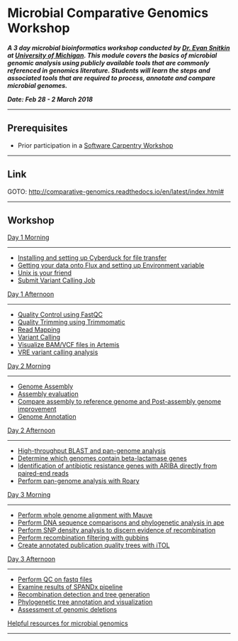 Microbial Comparative Genomics Workshop
=======================================

***A 3 day microbial bioinformatics workshop conducted by [Dr. Evan Snitkin](http://thesnitkinlab.com/index.php) at [University of Michigan](https://www.umich.edu/). This module covers the basics of microbial genomic analysis using publicly available tools that are commonly referenced in genomics literature. Students will learn the steps and associated tools that are required to process, annotate and compare microbial genomes.***

***Date: Feb 28 - 2 March 2018***
***
<!---
Link to Software Carpentry Etherpad:
http://pad.software-carpentry.org/micro612_bacterial_genomics_workshop
-->

Prerequisites
-------------

- Prior participation in a [Software Carpentry Workshop](https://umswc.github.io/2018-02-26-UMich/)
***
<!---
- [Micro612 pre-course hw](https://github.com/alipirani88/Comparative_Genomics/blob/master/Micro612_pre-course_hw/Micro612_w18_pre-course_hw.pdf): A pre-course homework will help setting up Micro612 flux directories and bash profile.
-->

Link
----

GOTO: http://comparative-genomics.readthedocs.io/en/latest/index.html#
***

Workshop
--------

[Day 1 Morning](https://github.com/alipirani88/Comparative_Genomics/blob/master/day1_morning/README.md)
***
- [Installing and setting up Cyberduck for file transfer](https://github.com/alipirani88/Comparative_Genomics/blob/master/day1_morning/README.md#installing-and-setting-up-cyberduck-for-file-transfer)
- [Getting your data onto Flux and setting up Environment variable](https://github.com/alipirani88/Comparative_Genomics/blob/master/day1_morning/README.md#getting-your-data-onto-glux-and-setting-up-environment-variable)
- [Unix is your friend](https://github.com/alipirani88/Comparative_Genomics/blob/master/day1_morning/README.md#unix-is-your-friend)
- [Submit Variant Calling Job](https://github.com/alipirani88/Comparative_Genomics/blob/master/day1_morning/README.md#submit-variant-calling-job)

[Day 1 Afternoon](https://github.com/alipirani88/Comparative_Genomics/blob/master/day1_afternoon/README.md#day-1-afternoon)
***
- [Quality Control using FastQC](https://github.com/alipirani88/Comparative_Genomics/blob/master/day1_afternoon/README.md#quality-control-using-fastqc)
- [Quality Trimming using Trimmomatic](https://github.com/alipirani88/Comparative_Genomics/blob/master/day1_afternoon/README.md#quality-trimming-using-trimmomatic)
- [Read Mapping](https://github.com/alipirani88/Comparative_Genomics/blob/master/day1_afternoon/README.md#read-mapping)
- [Variant Calling](https://github.com/alipirani88/Comparative_Genomics/blob/master/day1_afternoon/README.md#variant-calling-and-filteration)
- [Visualize BAM/VCF files in Artemis](https://github.com/alipirani88/Comparative_Genomics/blob/master/day1_afternoon/README.md#visualize-bam-and-vcf-files-in-artemis)
- [VRE variant calling analysis](https://github.com/alipirani88/Comparative_Genomics/blob/master/day1_afternoon/README.md#vre-variant-calling-analysis)

[Day 2 Morning](https://github.com/alipirani88/Comparative_Genomics/blob/master/day2_morning/README.md#day-2-morning)
***
- [Genome Assembly](https://github.com/alipirani88/Comparative_Genomics/blob/master/day2_morning/README.md#genome-assembly)
- [Assembly evaluation](https://github.com/alipirani88/Comparative_Genomics/blob/master/day2_morning/README.md#assembly-evaluation-using-quast)
- [Compare assembly to reference genome and Post-assembly genome improvement](https://github.com/alipirani88/Comparative_Genomics/blob/master/day2_morning/README.md#compare-assembly-to-reference-genome-and-post-assembly-genome-improvement)
- [Genome Annotation](https://github.com/alipirani88/Comparative_Genomics/blob/master/day2_morning/README.md#genome-annotation)
<!-- 
- [Map reads to the final ordered assembly](https://github.com/alipirani88/Comparative_Genomics/blob/master/day2_morning/README.md#map-reads-to-the-final-ordered-assembly)
-->

[Day 2 Afternoon](https://github.com/alipirani88/Comparative_Genomics/blob/master/day2_afternoon/README.md#day-2-afternoon)
***
- [High-throughput BLAST and pan-genome analysis](https://github.com/alipirani88/Comparative_Genomics/blob/master/day2_afternoon/README.md#high-throughput-blast-and-pan-genome-analysis)
- [Determine which genomes contain beta-lactamase genes](https://github.com/alipirani88/Comparative_Genomics/blob/master/day2_afternoon/README.md#determine-which-genomes-contain-beta-lactamase-genes)
- [Identification of antibiotic resistance genes with ARIBA directly from paired-end reads](https://github.com/alipirani88/Comparative_Genomics/blob/master/day2_afternoon/README.md#identification-of-antibiotic-resistance-genes-with-ariba-directly-from-paired-end-reads)
- [Perform pan-genome analysis with Roary](https://github.com/alipirani88/Comparative_Genomics/blob/master/day2_afternoon/README.md#perform-pan-genome-analysis-with-roary)

[Day 3 Morning](https://github.com/alipirani88/Comparative_Genomics/blob/master/day3_morning/README.md#day-3-morning)
***
- [Perform whole genome alignment with Mauve](https://github.com/alipirani88/Comparative_Genomics/blob/master/day3_morning/README.md#perform-whole-genome-alignment-with-Mauve)
- [Perform DNA sequence comparisons and phylogenetic analysis in ape](https://github.com/alipirani88/Comparative_Genomics/blob/master/day3_morning/README.md#perform-some-dna-sequence-comparisons-and-phylogenetic-analysis-in-ape)
- [Perform SNP density analysis to discern evidence of recombination](https://github.com/alipirani88/Comparative_Genomics/blob/master/day3_morning/README.md#perform-snp-density-analysis-to-discern-evidence-of-recombination)
- [Perform recombination filtering with gubbins](https://github.com/alipirani88/Comparative_Genomics/blob/master/day3_morning/README.md#perform-recombination-filtering-with-gubbins)
- [Create annotated publication quality trees with iTOL](https://github.com/alipirani88/Comparative_Genomics/blob/master/day3_morning/README.md#create-annotated-publication-quality-trees-with-itol)

[Day 3 Afternoon](https://github.com/alipirani88/Comparative_Genomics/blob/master/day3_afternoon/README.md#day-3-afternoon)
***
- [Perform QC on fastq files](https://github.com/alipirani88/Comparative_Genomics/blob/master/day3_afternoon/README.md#perform-qc-on-fastq-files)
- [Examine results of SPANDx pipeline](https://github.com/alipirani88/Comparative_Genomics/blob/master/day3_afternoon/README.md#examine-results-of-spandx-pipeline)
- [Recombination detection and tree generation](https://github.com/alipirani88/Comparative_Genomics/blob/master/day3_afternoon/README.md#recombination-detection-and-tree-generation)
- [Phylogenetic tree annotation and visualization](https://github.com/alipirani88/Comparative_Genomics/blob/master/day3_afternoon/README.md#phylogenetic-tree-annotation-and-visualization)
- [Assessment of genomic deletions](https://github.com/alipirani88/Comparative_Genomics/blob/master/day3_afternoon/README.md#assessment-of-genomic-deletions)



[Helpful resources for microbial genomics](https://github.com/alipirani88/Comparative_Genomics/blob/master/online_resources/README.md#helpful-resources-for-microbial-genomics)
***
